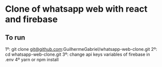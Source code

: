 # Clone of whatsapp web with react and firebase

## To run
1º: git clone git@github.com:GuilhermeGabriel/whatsapp-web-clone.git
2º: cd whatsapp-web-clone.git
3º: change api keys variables of firebase in .env
4º yarn or npm install

